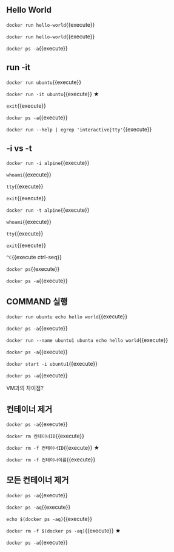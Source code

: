 

## Hello World

`docker run hello-world`{{execute}}

`docker run hello-world`{{execute}}

`docker ps -a`{{execute}}


## run -it

`docker run ubuntu`{{execute}}

`docker run -it ubuntu`{{execute}} ★

`exit`{{execute}}

`docker ps -a`{{execute}}

`docker run --help | egrep 'interactive|tty'`{{execute}}


## -i vs -t

`docker run -i alpine`{{execute}}

`whoami`{{execute}}

`tty`{{execute}}

`exit`{{execute}}

`docker run -t alpine`{{execute}}

`whoami`{{execute}}

`tty`{{execute}}

`exit`{{execute}}

`^C`{{execute ctrl-seq}}

`docker ps`{{execute}}

`docker ps -a`{{execute}}


## COMMAND 실행

`docker run ubuntu echo hello world`{{execute}}

`docker ps -a`{{execute}}

`docker run --name ubuntu1 ubuntu echo hello world`{{execute}}

`docker ps -a`{{execute}}

`docker start -i ubuntu1`{{execute}}

`docker ps -a`{{execute}}

VM과의 차이점?


## 컨테이너 제거

`docker ps -a`{{execute}}

`docker rm 컨테이너ID`{{execute}}

`docker rm -f 컨테이너ID`{{execute}} ★

`docker rm -f 컨테이너이름`{{execute}}



## 모든 컨테이너 제거

`docker ps -a`{{execute}}

`docker ps -aq`{{execute}}

`echo $(docker ps -aq)`{{execute}}

`docker rm -f $(docker ps -aq)`{{execute}} ★

`docker ps -a`{{execute}}

